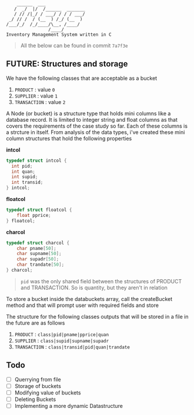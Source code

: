 ```text
    ______  ___
   /  _/  |/  /______  _______
   / // /|_/ / ___/ / / / ___/
 _/ // /  / (__  ) /_/ (__  )
/___/_/  /_/____/\__, /____/
                /____/
Inventory Management System written in C
```

> All the below can be found in commit `7a7f3e`

## FUTURE: Structures and storage

We have the following classes that are acceptable as a bucket
1. `PRODUCT`        : value `0`
2. `SUPPLIER`       : value `1`
3. `TRANSACTION`    : value `2`

A Node (or bucket) is a structure type that holds mini columns like a database record. It is limited to integer string and float columns as that covers the requirements of the case study so far. Each of these columns is a strcture in itself. From analysis of the data types, i've created these mini column structures that hold the following properties

**intcol**

```C
typedef struct intcol {
  int pid;
  int quan;
  int supid;
  int transid;
} intcol;
```

**floatcol**

```C
typedef struct floatcol {
    float pprice;
} floatcol;
```

**charcol**

```C
typedef struct charcol {
    char pname[50];
    char supname[50];
    char supadr[50];
    char trandate[50];
} charcol;
```

> `pid` was the only shared field between the structures of PRODUCT and TRANSACTION. So is quantity, but they aren't in relation

To store a bucket inside the databuckets array, call the createBucket
method and that will prompt user with required fields and store

The structure for the following classes outputs that will be stored in
a file in the future are as follows
1. `PRODUCT`        : `class|pid|pname|pprice|quan`
2. `SUPPLIER`       : `class|supid|supname|supadr`
3. `TRANSACTION`    : `class|transid|pid|quan|trandate`

## Todo
- [ ] Querrying from file
- [ ] Storage of buckets
- [ ] Modifying value of buckets
- [ ] Deleting Buckets
- [ ] Implementing a more dynamic Datastructure
